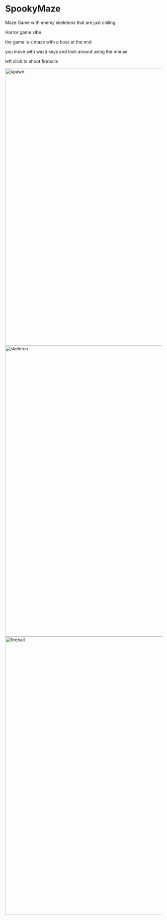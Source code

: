 # SpookyMaze
Maze Game with enemy skeletons that are just chiling

Horror game vibe

the game is a maze with a boss at the end 

you move with wasd keys and look around using the mouse 

left click to shoot fireballs

<img width="1590" height="887" alt="spawn" src="https://github.com/user-attachments/assets/911ef4c3-eab3-4e71-ab47-854134d78ba6" />


<img width="1597" height="932" alt="skeleton" src="https://github.com/user-attachments/assets/67d0da31-2fc1-427f-8833-472ff513f516" />


<img width="1583" height="891" alt="fireball" src="https://github.com/user-attachments/assets/9ca6562d-bf20-4323-874c-858b865f317f" />
